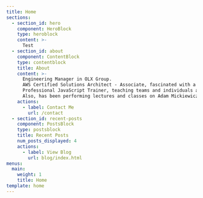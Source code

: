 ```yaml
---
title: Home
sections:
  - section_id: hero
    component: HeroBlock
    type: heroblock
    content: >-
      Test
  - section_id: about
    component: ContentBlock
    type: contentblock
    title: About
    content: >-
      Engineering Manager in OLX Group.
      AWS Certified Solutions Architect - Associate, fascinated with a serverless cloud architecture.
      Professional JavaScript Trainer, teaching teams and individuals across the globe. Has performed multiple lectures and workshops (mostly about JS, TS, Angular1+ and Angular 2+), both commercial and free of charge, in locations like: London, Prague, Kiev, Pune (India), Poznań, Łódź, Wrocław. 
      Also, has been performing lectures and classes on Adam Mickiewicz University in Poznań.
    actions:
      - label: Contact Me
        url: /contact
  - section_id: recent-posts
    component: PostsBlock
    type: postsblock
    title: Recent Posts
    num_posts_displayed: 4
    actions:
      - label: View Blog
        url: blog/index.html
menus:
  main:
    weight: 1
    title: Home
template: home
---
```

